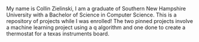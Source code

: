 My name is Collin Zielinski, I am a graduate of Southern New Hampshire University with a Bachelor of Science in Computer Science. This is a repository of projects while I was enrolled! The two pinned projects involve a machine learning project using a q algorithm and one done to create a thermostat for a texas instruments board.
